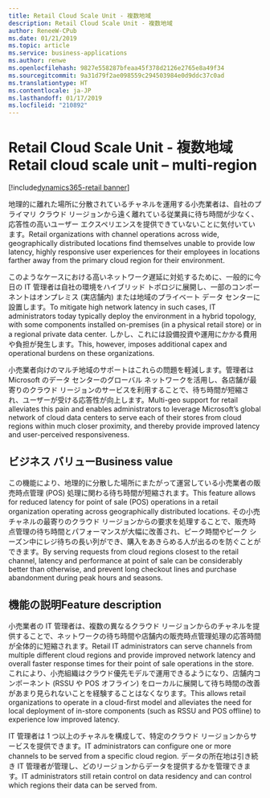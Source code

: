 ```yaml
---
title: Retail Cloud Scale Unit - 複数地域
description: Retail Cloud Scale Unit - 複数地域
author: ReneeW-CPub
ms.date: 01/21/2019
ms.topic: article
ms.service: business-applications
ms.author: renwe
ms.openlocfilehash: 9827e558287bfeaa45f378d2126e2765e8a49f34
ms.sourcegitcommit: 9a31d79f2ae098559c294503984e0d9ddc37c0ad
ms.translationtype: HT
ms.contentlocale: ja-JP
ms.lasthandoff: 01/17/2019
ms.locfileid: "210892"
---
```

#  <a name="retail-cloud-scale-unit--multi-region"></a><span data-ttu-id="81b2d-103">Retail Cloud Scale Unit - 複数地域</span><span class="sxs-lookup"><span data-stu-id="81b2d-103">Retail cloud scale unit – multi-region</span></span>
[!include[dynamics365-retail banner](../includes/dynamics365-retail.md)]


<span data-ttu-id="81b2d-104">地理的に離れた場所に分散されているチャネルを運用する小売業者は、自社のプライマリ クラウド リージョンから遠く離れている従業員に待ち時間が少なく、応答性の高いユーザー エクスペリエンスを提供できていないことに気付いています。</span><span class="sxs-lookup"><span data-stu-id="81b2d-104">Retail organizations with channel operations across wide, geographically distributed locations find themselves unable to provide low latency, highly responsive user experiences for their employees in locations farther away from the primary cloud region for their environment.</span></span>

<span data-ttu-id="81b2d-105">このようなケースにおける高いネットワーク遅延に対処するために、一般的に今日の IT 管理者は自社の環境をハイブリッド トポロジに展開し、一部のコンポーネントはオンプレミス (実店舗内) または地域のプライベート データ センターに設置します。</span><span class="sxs-lookup"><span data-stu-id="81b2d-105">To mitigate high network latency in such cases, IT administrators today typically deploy the environment in a hybrid topology, with some components installed on-premises (in a physical retail store) or in a regional private data center.</span></span> <span data-ttu-id="81b2d-106">しかし、これには設備投資や運用にかかる費用や負担が発生します。</span><span class="sxs-lookup"><span data-stu-id="81b2d-106">This, however, imposes additional capex and operational burdens on these organizations.</span></span>

<span data-ttu-id="81b2d-107">小売業者向けのマルチ地域のサポートはこれらの問題を軽減します。管理者は Microsoft のデータ センターのグローバル ネットワークを活用し、各店舗が最寄りのクラウド リージョンのサービスを利用することで、待ち時間が短縮され、ユーザーが受ける応答性が向上します。</span><span class="sxs-lookup"><span data-stu-id="81b2d-107">Multi-geo support for retail alleviates this pain and enables administrators to leverage Microsoft’s global network of cloud data centers to serve each of their stores from cloud regions within much closer proximity, and thereby provide improved latency and user-perceived responsiveness.</span></span>

## <a name="business-value"></a><span data-ttu-id="81b2d-108">ビジネス バリュー</span><span class="sxs-lookup"><span data-stu-id="81b2d-108">Business value</span></span>

<span data-ttu-id="81b2d-109">この機能により、地理的に分散した場所にまたがって運営している小売業者の販売時点管理 (POS) 処理に関わる待ち時間が短縮されます。</span><span class="sxs-lookup"><span data-stu-id="81b2d-109">This feature allows for reduced latency for point of sale (POS) operations in a retail organization operating across geographically distributed locations.</span></span> <span data-ttu-id="81b2d-110">その小売チャネルの最寄りのクラウド リージョンからの要求を処理することで、販売時点管理の待ち時間とパフォーマンスが大幅に改善され、ピーク時間やピーク シーズン中にレジ待ちの長い列ができ、購入をあきらめる人が出るのを防ぐことができます。</span><span class="sxs-lookup"><span data-stu-id="81b2d-110">By serving requests from cloud regions closest to the retail channel, latency and performance at point of sale can be considerably better than otherwise, and prevent long checkout lines and purchase abandonment during peak hours and seasons.</span></span>

## <a name="feature-description"></a><span data-ttu-id="81b2d-111">機能の説明</span><span class="sxs-lookup"><span data-stu-id="81b2d-111">Feature description</span></span>

<span data-ttu-id="81b2d-112">小売業者の IT 管理者は、複数の異なるクラウド リージョンからのチャネルを提供することで、ネットワークの待ち時間や店舗内の販売時点管理処理の応答時間が全体的に短縮されます。</span><span class="sxs-lookup"><span data-stu-id="81b2d-112">Retail IT administrators can serve channels from multiple different cloud regions and provide improved network latency and overall faster response times for their point of sale operations in the store.</span></span> <span data-ttu-id="81b2d-113">これにより、小売組織はクラウド優先モデルで運用できるようになり、店舗内コンポーネント (RSSU や POS オフライン) をローカルに展開して待ち時間の改善があまり見られないことを経験することはなくなります。</span><span class="sxs-lookup"><span data-stu-id="81b2d-113">This allows retail organizations to operate in a cloud-first model and alleviates the need for local deployment of in-store components (such as RSSU and POS offline) to experience low improved latency.</span></span>

<span data-ttu-id="81b2d-114">IT 管理者は 1 つ以上のチャネルを構成して、特定のクラウド リージョンからサービスを提供できます。</span><span class="sxs-lookup"><span data-stu-id="81b2d-114">IT administrators can configure one or more channels to be served from a specific cloud region.</span></span> <span data-ttu-id="81b2d-115">データの所在地は引き続き IT 管理者が管理し、どのリージョンからデータを提供するかを管理できます。</span><span class="sxs-lookup"><span data-stu-id="81b2d-115">IT administrators still retain control on data residency and can control which regions their data can be served from.</span></span>
